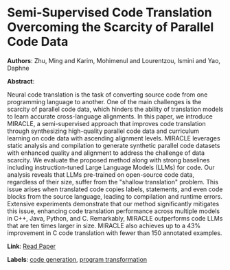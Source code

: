# Semi-Supervised Code Translation Overcoming the Scarcity of Parallel Code Data

**Authors**: Zhu, Ming and Karim, Mohimenul and Lourentzou, Ismini and Yao, Daphne

**Abstract**:

Neural code translation is the task of converting source code from one programming language to another. One of the main challenges is the scarcity of parallel code data, which hinders the ability of translation models to learn accurate cross-language alignments. In this paper, we introduce MIRACLE, a semi-supervised approach that improves code translation through synthesizing high-quality parallel code data and curriculum learning on code data with ascending alignment levels. MIRACLE leverages static analysis and compilation to generate synthetic parallel code datasets with enhanced quality and alignment to address the challenge of data scarcity. We evaluate the proposed method along with strong baselines including instruction-tuned Large Language Models (LLMs) for code. Our analysis reveals that LLMs pre-trained on open-source code data, regardless of their size, suffer from the "shallow translation" problem. This issue arises when translated code copies labels, statements, and even code blocks from the source language, leading to compilation and runtime errors. Extensive experiments demonstrate that our method significantly mitigates this issue, enhancing code translation performance across multiple models in C++, Java, Python, and C. Remarkably, MIRACLE outperforms code LLMs that are ten times larger in size. MIRACLE also achieves up to a 43\% improvement in C code translation with fewer than 150 annotated examples.

**Link**: [Read Paper](https://doi.org/10.1145/3691620.3695524)

**Labels**: [code generation](../../labels/code_generation.md), [program transformation](../../labels/program_transformation.md)
